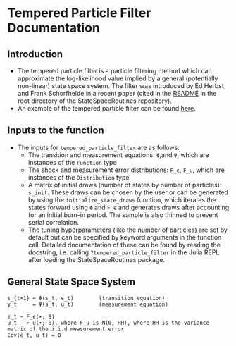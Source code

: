 # Tempered Particle Filter Documentation

## Introduction
- The tempered particle filter is a particle filtering method which can approximate the log-likelihood value
implied by a general (potentially non-linear) state space system. The filter was introduced by Ed Herbst and
Frank Schorfheide in a recent paper (cited in the [README](https://github.com/FRBNY-DSGE/StateSpaceRoutines.jl/tree/doc)
in the root directory of the StateSpaceRoutines repository).
- An example of the tempered particle filter can be found [here](https://github.com/FRBNY-DSGE/StateSpaceRoutines.jl/tree/doc/docs/examples/tempered_particle_filter).

## Inputs to the function
- The inputs for `tempered_particle_filter` are as follows:
    + The transition and measurement equations: `Φ`,and `Ψ`, which are instances of the `Function` type
    + The shock and measurement error distributions: `F_ϵ`, `F_u`, which are instances of the `Distribution` type
    + A matrix of initial draws (number of states by number of particles): `s_init`.
    These draws can be chosen by the user or can be generated by using the `initialize_state_draws` function,
    which iterates the states forward using `Φ` and `F_ϵ` and generates draws after accounting for an initial
    burn-in period. The sample is also thinned to prevent serial correlation.
    + The tuning hyperparameters (like the number of particles) are set by default but can be specified by
    keyword arguments in the function call. Detailed documentation of these can be found by reading the
    docstring, i.e. calling `?tempered_particle_filter` in the Julia REPL after loading the StateSpaceRoutines
    package.

## General State Space System
```
s_{t+1} = Φ(s_t, ϵ_t)        (transition equation)
y_t     = Ψ(s_t, u_t)        (measurement equation)

ϵ_t ∼ F_ϵ(∙; θ)
u_t ∼ F_u(∙; θ), where F_u is N(0, HH), where HH is the variance matrix of the i.i.d measurement error
Cov(ϵ_t, u_t) = 0
```
